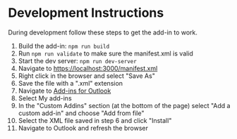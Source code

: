 # Development Instructions

During development follow these steps to get the add-in to work.  

1. Build the add-in:  `npm run build`
2. Run `npm run validate` to make sure the manifest.xml is valid
3. Start the dev server: `npm run dev-server`
4. Navigate to [https://localhost:3000/manifest.xml](https://localhost:3000/manifest.xml)
5. Right click in the browser and select "Save As"
6. Save the file with a ".xml" extension
7. Navigate to [Add-ins for Outlook](https://aka.ms/olksideload)
8. Select My add-ins
9. In the "Custom Addins" section (at the bottom of the page) select "Add a custom add-in" and choose "Add from file"
10. Select the XML file saved in step 6 and click "Install"
11. Navigate to Outlook and refresh the browser
